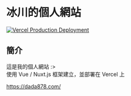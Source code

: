 # 冰川的個人網站
[![Vercel Production Deployment](https://github.com/dada878/personal-website-nuxt/actions/workflows/vercel.yml/badge.svg)](https://github.com/dada878/personal-website-nuxt/actions/workflows/vercel.yml)

## 簡介

這是我的個人網站 :> \
使用 Vue / Nuxt.js 框架建立，並部署在 Vercel 上

https://dada878.com/